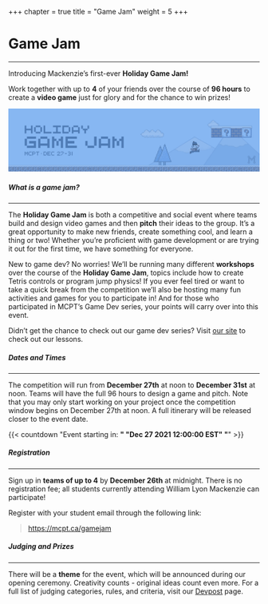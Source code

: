 +++
chapter = true
title = "Game Jam"
weight = 5
+++

# Game Jam
---
<style>
    #chapter p {
    font-size: 1.05rem;
    line-height: 1.6rem;
}</style>

Introducing Mackenzie’s first-ever **Holiday Game Jam!**

Work together with up to **4** of your friends over the course of **96 hours** to create a **video game** just for glory and for the chance to win prizes!

![Banner](/img/game_jam_banner.png)

##### **What is a game jam?**
---
The **Holiday Game Jam** is both a competitive and social event where teams build and design video games and then **pitch** their ideas to the group. It’s a great opportunity to make new friends, create something cool, and learn a thing or two! Whether you’re proficient with game development or are trying it out for the first time, we have something for everyone.

New to game dev? No worries! We’ll be running many different **workshops** over the course of the **Holiday Game Jam**, topics include how to create Tetris controls or program jump physics! If you ever feel tired or want to take a quick break from the competition we’ll also be hosting many fun activities and games for you to participate in! And for those who participated in MCPT’s Game Dev series, your points will carry over into this event.

Didn’t get the chance to check out our game dev series? Visit [our site](/game-dev) to check out our lessons.

##### **Dates and Times**
---
The competition will run from **December 27th** at noon to **December 31st** at noon. Teams will have the full 96 hours to design a game and pitch. Note that you may only start working on your project once the competition window begins on December 27th at noon. A full itinerary will be released closer to the event date.

{{< countdown "Event starting in: <b>" "Dec 27 2021 12:00:00 EST" "</b>" >}}


##### **Registration**
---
Sign up in **teams of up to 4** by **December 26th** at midnight. There is no registration fee; all students currently attending William Lyon Mackenzie can participate!

Register with your student email through the following link:
> https://mcpt.ca/gamejam

##### **Judging and Prizes**
---
There will be a **theme** for the event, which will be announced during our opening ceremony. Creativity counts - original ideas count even more. For a full list of judging categories, rules, and criteria, visit our [Devpost](https://holiday-game-jam.devpost.com/) page.
